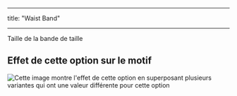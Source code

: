 - - -
title: "Waist Band"
- - -

Taille de la bande de taille

## Effet de cette option sur le motif

![Cette image montre l'effet de cette option en superposant plusieurs variantes qui ont une valeur différente pour cette option](waralee_waistbandwidth_sample.svg "Effect of this option on the pattern")
